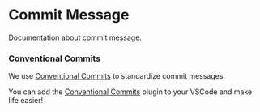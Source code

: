 # Commit Message

Documentation about commit message.

### Conventional Commits

We use [Conventional Commits](https://www.conventionalcommits.org/en/v1.0.0/) to standardize commit messages.

You can add the <a href="https://marketplace.visualstudio.com/items?itemName=vivaxy.vscode-conventional-commits">Conventional Commits</a> plugin to your VSCode and make life easier!

